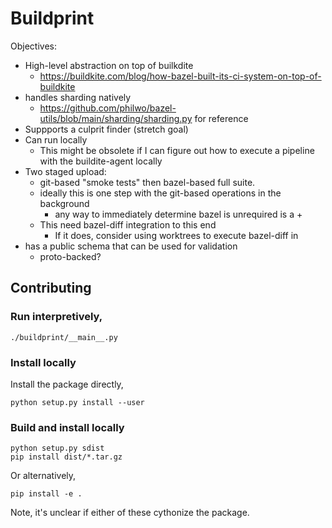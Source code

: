 # Buildprint

Objectives:

- High-level abstraction on top of builkdite
  - https://buildkite.com/blog/how-bazel-built-its-ci-system-on-top-of-buildkite
- handles sharding natively
  - https://github.com/philwo/bazel-utils/blob/main/sharding/sharding.py for reference
- Suppports a culprit finder (stretch goal)
- Can run locally
  - This might be obsolete if I can figure out how to execute a pipeline with the buildite-agent locally
- Two staged upload:
  - git-based "smoke tests" then bazel-based full suite.
  - ideally this is one step with the git-based operations in the background
    - any way to immediately determine bazel is unrequired is a +
  - This need bazel-diff integration to this end
    - If it does, consider using worktrees to execute bazel-diff in
- has a public schema that can be used for validation
  - proto-backed?

## Contributing

### Run interpretively,

```
./buildprint/__main__.py
```

### Install locally

Install the package directly,

```shell
python setup.py install --user
```

### Build and install locally

```
python setup.py sdist
pip install dist/*.tar.gz
```

Or alternatively,

```
pip install -e .
```

Note, it's unclear if either of these cythonize the package.
